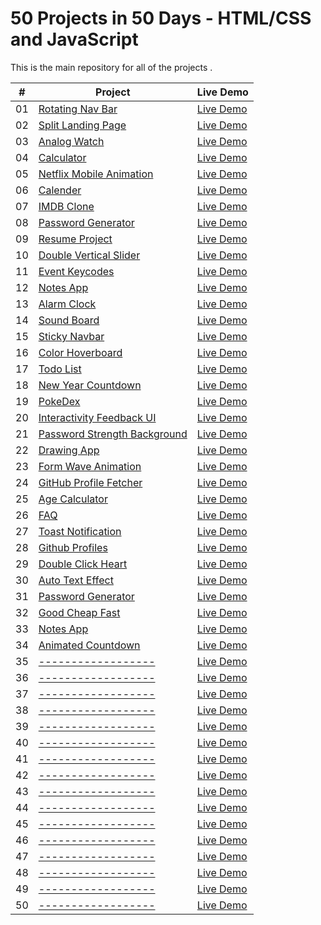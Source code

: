 # 50 Projects in 50 Days - HTML/CSS and JavaScript

This is the main repository for all of the projects .


|  #  | Project                                                                                                                     | Live Demo                                                                         |
| :-: | --------------------------------------------------------------------------------------------------------------------------- | --------------------------------------------------------------------------------- |
| 01  | [Rotating Nav Bar](https://github.com/piyushhawq/-Rotating-Navigation-bar.github.io)                             | [Live Demo](https://piyushhawq.github.io/-Rotating-Navigation-bar.github.io/)               |
| 02  | [Split Landing Page](https://github.com/piyushhawq/Split-Landing-Page.github.io)                               | [Live Demo](https://piyushhawq.github.io/Split-Landing-Page.github.io/)                |
| 03  | [Analog Watch ](https://github.com/piyushhawq/Analog-Clock.github.io)                       | [Live Demo](https://piyushhawq.github.io/Analog-Clock.github.io/) |
| 04  | [Calculator ](https://github.com/piyushhawq/Calculator.github.io)                          | [Live Demo](https://piyushhawq.github.io/Calculator.github.io/)          |
| 05  | [Netflix Mobile Animation](https://github.com/piyushhawq/Netflix-Mobile-Navigation.github.io)                               | [Live Demo](https://piyushhawq.github.io/Netflix-Mobile-Navigation.github.io/)                |
| 06  | [Calender](https://github.com/piyushhawq/Calendar.github.io)                           | [Live Demo](https://piyushhawq.github.io/Calendar.github.io/)              |
| 07  | [IMDB Clone](https://github.com/piyushhawq/HawkImdbClone.github.io)                       | [Live Demo](https://piyushhawq.github.io/HawkImdbClone.github.io/)            |
| 08  | [Password Generator ](https://github.com/piyushhawq/Password-Generator.github.io)                                         | [Live Demo](https://piyushhawq.github.io/Password-Generator.github.io/)                     |
| 09  | [Resume Project](https://github.com/piyushhawq/ResumePortfolio.github.io)                                     | [Live Demo](https://piyushhawq.github.io/ResumePortfolio.github.io/)                   |
| 10  | [Double Vertical Slider](https://github.com/piyushhawq/Double-vertical-Slider.github.io)                                         | [Live Demo](https://piyushhawq.github.io/Double-vertical-Slider.github.io/)                     |
| 11  | [Event Keycodes](https://github.com/piyushhawq/Event-Key-Code.github.io)                               | [Live Demo](https://piyushhawq.github.io/Event-Key-Code.github.io/)                |
| 12  | [Notes App](https://github.com/piyushhawq/Notes-App-Using-Local-Storage.github.io)                                   | [Live Demo](https://piyushhawq.github.io/Notes-App-Using-Local-Storage.github.io/)                  |
| 13  | [Alarm Clock](https://github.com/piyushhawq/Alarm-Clock.github.io)                   | [Live Demo](https://piyushhawq.github.io/Alarm-Clock.github.io/)          |
| 14  | [Sound Board](https://github.com/piyushhawq/Sound-board.github.io)                     | [Live Demo](https://piyushhawq.github.io/Sound-board.github.io/)           |
| 15  | [Sticky Navbar](https://github.com/piyushhawq/Sticky-Navbar.github.io)                   | [Live Demo](https://piyushhawq.github.io/Sticky-Navbar.github.io/)          |
| 16  | [Color Hoverboard](https://github.com/piyushhawq/Hoverboard.github.io)                                     | [Live Demo](https://piyushhawq.github.io/Hoverboard.github.io/)                   |
| 17  | [Todo List](https://github.com/piyushhawq/TodoList.github.io)                                         | [Live Demo](----------------)                     |
| 18  | [New Year Countdown](https://github.com/piyushhawq/New-Year-Countdown.github.io)                         | [Live Demo](https://piyushhawq.github.io/New-Year-Countdown.github.io/)             |
| 19  | [PokeDex](https://github.com/piyushhawq/PokeDex.github.io)                                     | [Live Demo](https://piyushhawq.github.io/PokeDex.github.io/)                   |
| 20  | [Interactivity  Feedback UI](https://github.com/piyushhawq/Interactive-Feedback-Design.github.io)                   | [Live Demo](https://piyushhawq.github.io/Interactive-Feedback-Design.github.io/)          |
| 21  | [Password Strength Background](https://github.com/piyushhawq/Password-Strength-Backround.github.io)                                     | [Live Demo](https://piyushhawq.github.io/Password-Strength-Backround.github.io/)                   |
| 22  | [Drawing App](https://github.com/piyushhawq/Drawing-App.github.io)                                     | [Live Demo](https://piyushhawq.github.io/Drawing-App.github.io/)                   |
| 23  | [Form Wave Animation](https://github.com/piyushhawq/Form-Wave-Animation.github.io)                               | [Live Demo](https://piyushhawq.github.io/Form-Wave-Animation.github.io/)                |
| 24  | [GitHub Profile Fetcher](https://github.com/piyushhawq/Github-Profile-Fetcher.github.io)                     | [Live Demo](https://piyushhawq.github.io/Github-Profile-Fetcher.github.io/)           |
| 25  | [Age Calculator](https://github.com/piyushhawq/Age_Calculator.github.io)                                 | [Live Demo](https://piyushhawq.github.io/Age_Calculator.github.io/)                 |
| 26  | [FAQ](https://github.com/piyushhawq/FAQ-Collapse.github.io)               | [Live Demo](https://piyushhawq.github.io/FAQ-Collapse.github.io/)        |
| 27  | [Toast Notification](https://github.com/bradtraversy/50projects50days/tree/master/toast-notification)                       | [Live Demo](https://50projects50days.com/projects/toast-notification/)            |
| 28  | [Github Profiles](https://github.com/bradtraversy/50projects50days/tree/master/github-profiles)                             | [Live Demo](https://50projects50days.com/projects/github-profiles/)               |
| 29  | [Double Click Heart](https://github.com/bradtraversy/50projects50days/tree/master/double-click-heart)                       | [Live Demo](https://50projects50days.com/projects/double-click-heart/)            |
| 30  | [Auto Text Effect](https://github.com/bradtraversy/50projects50days/tree/master/auto-text-effect)                           | [Live Demo](https://50projects50days.com/projects/auto-text-effect/)              |
| 31  | [Password Generator](https://github.com/bradtraversy/50projects50days/tree/master/password-generator)                       | [Live Demo](https://50projects50days.com/projects/password-generator/)            |
| 32  | [Good Cheap Fast](https://github.com/bradtraversy/50projects50days/tree/master/good-cheap-fast)                             | [Live Demo](https://50projects50days.com/projects/good-cheap-fast/)               |
| 33  | [Notes App](https://github.com/bradtraversy/50projects50days/tree/master/notes-app)                                         | [Live Demo](https://50projects50days.com/projects/notes-app/)                     |
| 34  | [Animated Countdown](https://github.com/bradtraversy/50projects50days/tree/master/animated-countdown)                       | [Live Demo](https://50projects50days.com/projects/animated-countdown/)            |
| 35  | [------------------](------------------)                               | [Live Demo](------------------)                |
| 36  | [------------------](------------------)                                       | [Live Demo](------------------)                    |
| 37  | [------------------](------------------)                                             | [Live Demo](------------------)                       |
| 38  | [------------------](------------------)                 | [Live Demo](------------------)         |
| 39  | [------------------](------------------)   | [Live Demo](------------------)  |
| 40  | [------------------](------------------)                     | [Live Demo](------------------)           |
| 41  | [------------------](------------------)                         | [Live Demo](------------------)             |
| 42  | [------------------](------------------)                           | [Live Demo](------------------)              |
| 43  | [------------------](------------------)                       | [Live Demo](------------------)            |
| 44  | [------------------](------------------)                     | [Live Demo](------------------)           |
| 45  | [------------------](------------------)         | [Live Demo](------------------)     |
| 46  | [------------------](------------------)                                           | [Live Demo](------------------)                      |
| 47  | [------------------](------------------)           | [Live Demo](------------------)      |
| 48  | [------------------](------------------)                         | [Live Demo](------------------)             |
| 49  | [------------------](------------------)                                         | [Live Demo](------------------)                     |
| 50  | [------------------](------------------)                         | [Live Demo](------------------)             |
